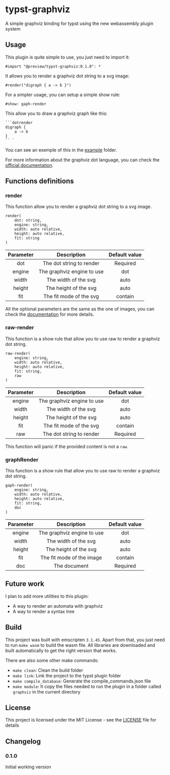 # typst-graphviz

A simple graphviz binding for typst using the new webassembly plugin system

## Usage

This plugin is quite simple to use, you just need to import it:

```typ
#import "@preview/typst-graphviz:0.1.0": *
```

It allows you to render a graphviz dot string to a svg image:

```typ
#render("digraph { a -> b }")
```

For a simpler usage, you can setup a simple show rule:

```typ
#show: gaph-render
```

This allow you to draw a graphviz graph like this:

```typ
```dotrender
digraph {
    a -> b
}
`` `
```

You can see an exemple of this in the [example](https://github.com/Robotechnic/graphviz/tree/main/examples) folder.

For more information about the graphviz dot language, you can check the [official documentation](https://graphviz.org/documentation/).

## Functions definitions

### render

This function allow you to render a graphviz dot string to a svg image.

```typ
render(
    dot: string,
    engine: string,
    width: auto relative,
    height: auto relative,
    fit: string
)
```

| Parameter | Description | Default value |
| :-------: | :---------: | :-----------: |
| dot | The dot string to render | Required |
| engine | The graphviz engine to use | dot |
| width | The width of the svg | auto |
| height | The height of the svg | auto |
| fit | The fit mode of the svg | contain |

All the optional parameters are the same as the one of images, you can check the [documentation](https://typst.app/docs/reference/visualize/image/) for more details.

### raw-render

This function is a show rule that allow you to use raw to render a graphviz dot string.

```typ
raw-render(
    engine: string,
    width: auto relative,
    height: auto relative,
    fit: string,
    raw
)
```

| Parameter | Description | Default value |
| :-------: | :---------: | :-----------: |
| engine | The graphviz engine to use | dot |
| width | The width of the svg | auto |
| height | The height of the svg | auto |
| fit | The fit mode of the svg | contain |
| raw | The dot string to render | Required |

This function will panic if the provided content is not a `raw`.

### graphRender

This function is a show rule that allow you to use raw to render a graphviz dot string.

```typ
gaph-render(
    engine: string,
    width: auto relative,
    height: auto relative,
    fit: string,
    doc
)
```

| Parameter | Description | Default value |
| :-------: | :---------: | :-----------: |
| engine | The graphviz engine to use | dot |
| width | The width of the svg | auto |
| height | The height of the svg | auto |
| fit | The fit mode of the image | contain |
| doc | The document | Required |

## Future work

I plan to add more utilities to this plugin:

- A way to render an automata with graphviz
- A way to render a syntax tree

## Build

This project was built with emscripten `3.1.45`. Apart from that, you just need to run `make wasm` to build the wasm file. All libraries are downloaded and built automatically to get the right version that works.

There are also some other make commands:

- `make clean`: Clean the build folder
- `make link`: Link the project to the typst plugin folder
- `make compile_database`: Generate the compile_commands.json file
- `make module`: It copy the files needed to run the plugin in a folder called `graphviz` in the current directory

## License

This project is licensed under the MIT License - see the [LICENSE](LICENSE) file for details

## Changelog

### 0.1.0

Initial working version
